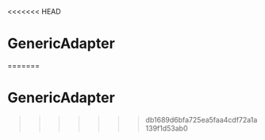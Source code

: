 <<<<<<< HEAD
# GenericAdapter
=======
# GenericAdapter
>>>>>>> db1689d6bfa725ea5faa4cdf72a1a139f1d53ab0

